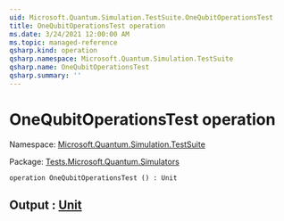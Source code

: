 ```yaml
---
uid: Microsoft.Quantum.Simulation.TestSuite.OneQubitOperationsTest
title: OneQubitOperationsTest operation
ms.date: 3/24/2021 12:00:00 AM
ms.topic: managed-reference
qsharp.kind: operation
qsharp.namespace: Microsoft.Quantum.Simulation.TestSuite
qsharp.name: OneQubitOperationsTest
qsharp.summary: ''
---
```


# OneQubitOperationsTest operation

Namespace: [Microsoft.Quantum.Simulation.TestSuite](xref:Microsoft.Quantum.Simulation.TestSuite)

Package: [Tests.Microsoft.Quantum.Simulators](https://nuget.org/packages/Tests.Microsoft.Quantum.Simulators)




```qsharp
operation OneQubitOperationsTest () : Unit
```


## Output : [Unit](xref:microsoft.quantum.lang-ref.unit)

